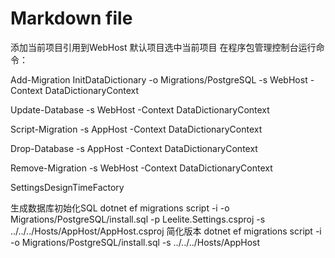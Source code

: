 ﻿# Markdown file
添加当前项目引用到WebHost
默认项目选中当前项目
在程序包管理控制台运行命令：

Add-Migration InitDataDictionary -o Migrations/PostgreSQL -s WebHost -Context DataDictionaryContext

Update-Database -s WebHost -Context DataDictionaryContext

Script-Migration -s AppHost -Context DataDictionaryContext

Drop-Database -s AppHost -Context DataDictionaryContext

Remove-Migration -s WebHost -Context DataDictionaryContext

SettingsDesignTimeFactory

生成数据库初始化SQL
dotnet ef migrations script -i -o Migrations/PostgreSQL/install.sql -p Leelite.Settings.csproj -s ../../../Hosts/AppHost/AppHost.csproj
简化版本
dotnet ef migrations script -i -o Migrations/PostgreSQL/install.sql -s ../../../Hosts/AppHost
